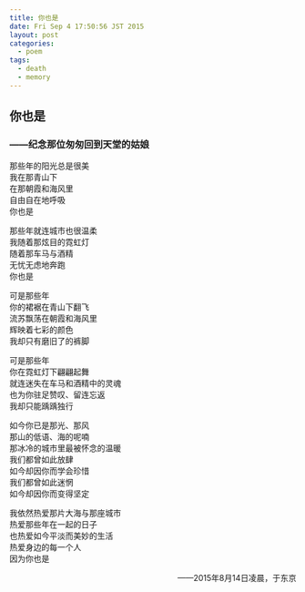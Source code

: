 ```yaml
---
title: 你也是
date: Fri Sep 4 17:50:56 JST 2015
layout: post
categories:
  - poem
tags:
  - death
  - memory
---
```

## 你也是 ##
### ——纪念那位匆匆回到天堂的姑娘 ###
那些年的阳光总是很美  
我在那青山下  
在那朝霞和海风里  
自由自在地呼吸  
你也是  

那些年就连城市也很温柔  
我随着那炫目的霓虹灯  
随着那车马与酒精  
无忧无虑地奔跑  
你也是  

可是那些年  
你的裙裾在青山下翻飞  
流苏飘荡在朝霞和海风里  
辉映着七彩的颜色  
我却只有磨旧了的裤脚  

可是那些年  
你在霓虹灯下翩翩起舞  
就连迷失在车马和酒精中的灵魂  
也为你驻足赞叹、留连忘返  
我却只能踽踽独行  

如今你已是那光、那风  
那山的低语、海的呢喃  
那冰冷的城市里最被怀念的温暖  
我们都曾如此放肆  
如今却因你而学会珍惜  
我们都曾如此迷惘  
如今却因你而变得坚定  

我依然热爱那片大海与那座城市  
热爱那些年在一起的日子  
也热爱如今平淡而美妙的生活  
热爱身边的每一个人  
因为你也是  

<p align="right">——2015年8月14日凌晨，于东京</p>
